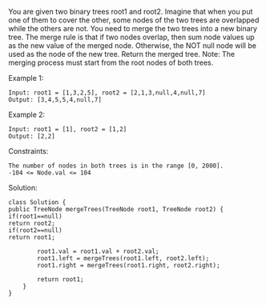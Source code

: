 You are given two binary trees root1 and root2.
Imagine that when you put one of them to cover the other, some nodes of the two trees are overlapped while the others are not. You need to merge the two trees into a new binary tree. The merge rule is that if two nodes overlap, then sum node values up as the new value of the merged node. Otherwise, the NOT null node will be used as the node of the new tree.
Return the merged tree.
Note: The merging process must start from the root nodes of both trees.

Example 1:

    Input: root1 = [1,3,2,5], root2 = [2,1,3,null,4,null,7]
    Output: [3,4,5,5,4,null,7]
Example 2:

    Input: root1 = [1], root2 = [1,2]
    Output: [2,2]

Constraints:

    The number of nodes in both trees is in the range [0, 2000].
    -104 <= Node.val <= 104

Solution:

    class Solution {
    public TreeNode mergeTrees(TreeNode root1, TreeNode root2) {
    if(root1==null)
    return root2;
    if(root2==null)
    return root1;
    
            root1.val = root1.val + root2.val;
            root1.left = mergeTrees(root1.left, root2.left);
            root1.right = mergeTrees(root1.right, root2.right);
            
            return root1;
        }
    }